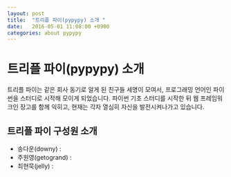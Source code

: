 ```yaml
---
layout: post
title:  "트리플 파이(pypypy) 소개 "
date:   2016-05-01 11:08:00 +0900
categories: about pypypy
---
```

# 트리플 파이(pypypy) 소개 

트리플 파이는 같은 회사 동기로 알게 된 친구들 세명이 모여서, 프로그래밍 언어인 파이썬을 스터디로 시작해 모이게 되었습니다.
파이썬 기초 스터디를 시작한 뒤 웹 프레임워크인 장고를 함께 익히고, 현재는 각자 열심히 자신을 발전시켜나가고 있습니다.

## 트리플 파이 구성원 소개
- 송다운(downy) :
- 주원영(getogrand) :
- 최현묵(jelly) :

